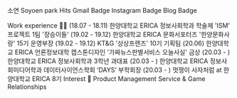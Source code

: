 소연 Soyoen park
Hits Gmail Badge Instagram Badge Blog Badge


Work experience 🤹‍♀️
(18.07 - 18.11) 한양대학교 ERICA 정보사회학과 학술제 'ISM' 프로젝트 1팀 '장승이들'
(19.02 - 19.12) 한양대학교 ERICA 문화서포터즈 '한양문화사랑' 15기 운영부장
(19.02 - 19.12) KT&G '상상프렌즈' 10기 기획팀
(20.06) 한양대학교 ERICA 언론정보대학 캡스톤디자인 '가짜뉴스판별서비스 오늘사실' 금상
(20.03 - ) 한양대학교 ERICA 정보사회학과 3학년 과대표
(20.03 - ) 한양대학교 ERICA 정보사회미디어학과 데이터사이언스학회 ‘DAYS‘ 부학회장
(20.03 - ) 멋쟁이 사자처럼 at 한양대학교 ERICA 8기
Interest 👀
Product Management
Service & Game
Relationships
